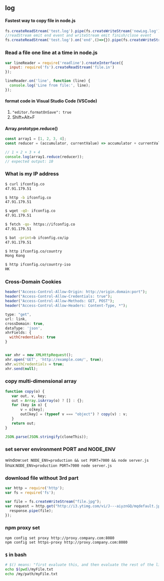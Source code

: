 ## log

#### Fastest way to copy file in node.js
```js
fs.createReadStream('test.log').pipe(fs.createWriteStream('newLog.log'))
//readStream emit end event and writeStream emit finish/close event
fs.createReadStream('test.log').on('end',()=>{}).pipe(fs.createWriteStream('newLog.log').on('finish',()=>{}))
```


### Read a file one line at a time in node.js
```js
var lineReader = require('readline').createInterface({
  input: require('fs').createReadStream('file.in')
});

lineReader.on('line', function (line) {
  console.log('Line from file:', line);
});
```

#### format code in Visual Studio Code (VSCode)
1. `"editor.formatOnSave": true`
2. Shift+Alt+F


#### Array.prototype.reduce()
```js
const array1 = [1, 2, 3, 4];
const reducer = (accumulator, currentValue) => accumulator + currentValue;

// 1 + 2 + 3 + 4
console.log(array1.reduce(reducer));
// expected output: 10
```


### What is my IP address
```bash
$ curl ifconfig.co
47.91.179.51

$ http -b ifconfig.co
47.91.179.51

$ wget -qO- ifconfig.co
47.91.179.51

$ fetch -qo- https://ifconfig.co
47.91.179.51

$ bat -print=b ifconfig.co/ip
47.91.179.51

$ http ifconfig.co/country
Hong Kong

$ http ifconfig.co/country-iso
HK
```

### Cross-Domain Cookies
```php
header("Access-Control-Allow-Origin: http://origin.domain:port");
header("Access-Control-Allow-Credentials: true");
header("Access-Control-Allow-Methods: GET, POST");
header("Access-Control-Allow-Headers: Content-Type, *");
```
```js
type: "get",
url: link,
crossDomain: true,
dataType: 'json',
xhrFields: {
  withCredentials: true
}


var xhr = new XMLHttpRequest();
xhr.open('GET', 'http://example.com/', true);
xhr.withCredentials = true;
xhr.send(null);
```


### copy multi-dimensional array
```js
function copy(o) {
   var out, v, key;
   out = Array.isArray(o) ? [] : {};
   for (key in o) {
       v = o[key];
       out[key] = (typeof v === "object") ? copy(v) : v;
   }
   return out;
}

JSON.parse(JSON.stringify(cloneThis));

```

### set server environment PORT and NODE_ENV

window:`set NODE_ENV=production && set PORT=7000 && node server.js`  
linux:`NODE_ENV=production PORT=7000 node server.js`


### download file without 3rd part
```js
var http = require('http');
var fs = require('fs');

var file = fs.createWriteStream("file.jpg");
var request = http.get("http://i3.ytimg.com/vi/J---aiyznGQ/mqdefault.jpg", function(response) {
  response.pipe(file);
});
```

### npm proxy set
`npm config set proxy http://proxy.company.com:8080`  
`npm config set https-proxy http://proxy.company.com:8080`  


### `$` in bash
```bash
# $() means: "first evaluate this, and then evaluate the rest of the line".
echo $(pwd)/myFile.txt
echo /my/path/myFile.txt
```

